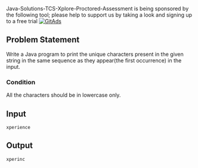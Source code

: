 Java-Solutions-TCS-Xplore-Proctored-Assessment is being sponsored by the following tool; please help to support us by taking a look and signing up to a free trial
<a href="https://tracking.gitads.io/?repo=Java-Solutions-TCS-Xplore-Proctored-Assessment"><img src="https://images.gitads.io/Java-Solutions-TCS-Xplore-Proctored-Assessment" alt="GitAds"/></a>

## Problem Statement

Write a Java program to print the unique characters present in the given string in the same sequence as they appear(the first occurrence) in the input.

### Condition

All the characters should be in lowercase only.

## Input

    xperience

## Output

    xperinc

